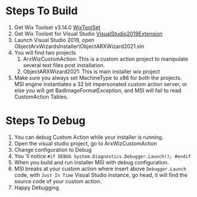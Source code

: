 # Steps To Build

1. Get Wix Toolset v3.14.0 [WixToolSet](https://wixtoolset.org/releases/v3-14-0-712/)
2. Get Wix Toolset for Visual Studio [VisualStudio2019Extension](https://marketplace.visualstudio.com/items?itemName=WixToolset.WixToolsetVisualStudio2019Extension)
3. Launch Visual Studio 2019, open ObjectArxWizardsInstaller\ObjectARXWizard2021.sln
4. You will find two projects
   1. ArxWizCustomAction: This is a custom action project to manipulate several text files post installation.
   2. ObjectARXWizard2021: This is main installer wix project
5. Make sure you always set MachineType to x86 for both the projects. MSI engine instantiates a 32 bit impersonated custom action server, or else you will get BadImageFormatException, and MSI will fail to read CustomAction Tables.

# Steps To Debug

1. You can debug Custom Action while your installer is running.
2. Open the visual studio project, go to ArxWizCustomAction
3. Change configuration to Debug
4. You 'll notice
   `#if DEBUG System.Diagnostics.Debugger.Launch(); #endif`
5. When you build and run installer MSI with debug configuration.
6. MSI breaks at your custom action where insert above `Debugger.Launch` code, with `Just In Time`
   Visual Studio instance, go head, it will find the source code of your custom action.
7. Happy Debugging
